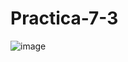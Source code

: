 # Practica-7-3
![image](https://github.com/Sanchez28032001/Practica-7-3/assets/148785096/0c974ddd-ebb4-48e1-8fa1-492920d45cce)
